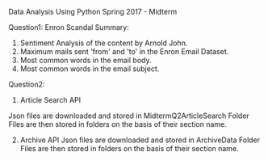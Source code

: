 Data Analysis Using Python Spring 2017 - Midterm 

Question1:
Enron Scandal Summary:
1. Sentiment Analysis of the content by Arnold John.
2. Maximum mails sent 'from' and 'to' in the Enron Email Dataset.
3. Most common words in the email body.
4. Most common words in the email subject.


Question2:

1. Article Search API
 
 Json files are downloaded and stored in MidtermQ2ArticleSearch Folder
 Files are then stored in folders on the basis of their section name.

2. Archive API
 Json files are downloaded and stored in ArchiveData Folder
 Files are then stored in folders on the basis of their section name.

